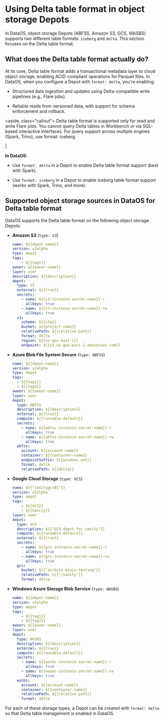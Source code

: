 # Using Delta table format in object storage Depots

In DataOS, object storage Depots (ABFSS, Amazon S3, GCS, WASBS) supports two different table formats: `iceberg` and `delta`.  This section focuses on the Delta table format.

## What does the Delta table format actually do?

At its core, Delta table format adds a transactional metadata layer to cloud object storage, enabling ACID-compliant operations for Parquet files. In DataOS, when you configure a Depot with `format: delta`, you're enabling:

- Structured data ingestion and updates using Delta-compatible write pipelines (e.g., Flare jobs).

- Reliable reads from versioned data, with support for schema enforcement and rollback.

<aside, class="callout">
Delta table format is supported only for read and write Flare jobs.
You cannot query Delta tables in Workbench or via SQL-based interactive interfaces.
For query support across multiple engines (Spark, Trino), use format: iceberg.
</aside>                     |


**In DataOS:**

- Use `format: delta` in a Depot to enable Delta table format support (best with Spark).

- Use `format: iceberg` in a Depot to enable Iceberg table format support (works with Spark, Trino, and more).


## Supported object storage sources in DataOS for Delta table format

DataOS supports the Delta table format on the following object storage Depots:

- **Amazon S3** (`type: S3`)

    ```yaml
    name: ${{depot-name}}
    version: v2alpha
    type: depot
    tags:
        - ${{tag1}}
    owner: ${{owner-name}}
    layer: user
    description: ${{description}}
    depot:
      type: S3
      external: ${{true}}
      secrets:
        - name: ${{s3-instance-secret-name}}-r
          allkeys: true
        - name: ${{s3-instance-secret-name}}-rw
          allkeys: true
      s3:
        scheme: ${{s3a}}
        bucket: ${{project-name}}
        relativePath: ${{relative-path}}
        format: delta
        region: ${{us-gov-east-1}}
        endpoint: ${{s3.us-gov-east-1.amazonaws.com}}
    ```

- **Azure Blob File System Secure** (`type: ABFSS`)

    ```yaml
    name: ${{depot-name}}
    version: v2alpha
    type: depot
    tags:
      - ${{tag1}}
      - ${{tag2}}
    owner: ${{owner-name}}
    layer: user
    depot:
      type: ABFSS
      description: ${{description}}
      external: ${{true}}
      compute: ${{runnable-default}}
      secrets:
        - name: ${{abfss-instance-secret-name}}-r
          allkeys: true
        - name: ${{abfss-instance-secret-name}}-rw
          allkeys: true
      abfss:
        account: ${{account-name}}
        container: ${{container-name}}
        endpointSuffix: ${{windows.net}}
        format: delta
        relativePath: ${{delta}}
    ```

- **Google Cloud Storage** (`type: GCS`)

    ```yaml
    name: ${{"sanitygcs01"}}
    version: v2alpha
    type: depot
    tags:
        - ${{GCS}}
        - ${{Sanity}}
    layer: user
    depot:
      type: GCS
      description: ${{"GCS depot for sanity"}}
      compute: ${{runnable-default}}
      external: ${{true}}
      secrets:
        - name: ${{gcs-instance-secret-name}}-r
          allkeys: true
        - name: ${{gcs-instance-secret-name}}-rw
          allkeys: true
      gcs:
        bucket: ${{"airbyte-minio-testing"}}
        relativePath: ${{"/sanity"}}
        format: delta
    ```

- **Windows Azure Storage Blob Service** (`type: WASBS`)

    ```yaml
    name: ${{depot-name}}
    version: v2alpha
    type: depot
    tags:
        - ${{tag1}}
        - ${{tag2}}
    owner: ${{owner-name}}
    layer: user
    depot:
      type: WASBS
      description: ${{description}}
      external: ${{true}}
      compute: ${{runnable-default}}
      secrets:
        - name: ${{wasbs-instance-secret-name}}-r
          allkeys: true
        - name: ${{wasbs-instance-secret-name}}-rw
          allkeys: true
      wasbs:
        account: ${{account-name}}
        container: ${{container-name}}
        relativePath: ${{relative-path}}
        format: delta
    ```

For each of these storage types, a Depot can be created with `format: delta` so that Delta table management is enabled in DataOS.